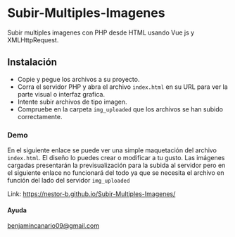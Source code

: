 # Subir-Multiples-Imagenes
Subir multiples imagenes con PHP desde HTML usando Vue js y XMLHttpRequest.

## Instalación

 - Copie y pegue los archivos a su proyecto. 
 - Corra el servidor PHP y abra el archivo `index.html` en su URL para ver la parte visual o interfaz grafica.
 - Intente subir archivos de tipo imagen.
 - Compruebe en la carpeta `img_uploaded` que los archivos se han subido correctamente.

### Demo

En el siguiente enlace se puede ver una simple maquetación del archivo `index.html`.
El diseño lo puedes crear o modificar a tu gusto.
Las imágenes cargadas presentarán la previsualización para la subida al servidor pero en el siguiente enlace no funcionará del todo ya que se necesita el archivo en función del lado del servidor `img_uploaded`

Link: https://nestor-b.github.io/Subir-Multiples-Imagenes/

#### Ayuda

benjamincanario09@gmail.com
